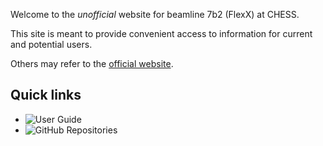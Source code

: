 Welcome to the _unofficial_ website for beamline 7b2 (FlexX) at CHESS.

This site is meant to provide convenient access to information for current and potential users. 

Others may refer to the [official website](https://www.chess.cornell.edu/macchess/mx).

## Quick links

- ![User Guide](https://flexxbeamline.github.io/user_guide)
- ![GitHub Repositories](https://github.com/FlexXBeamline)

